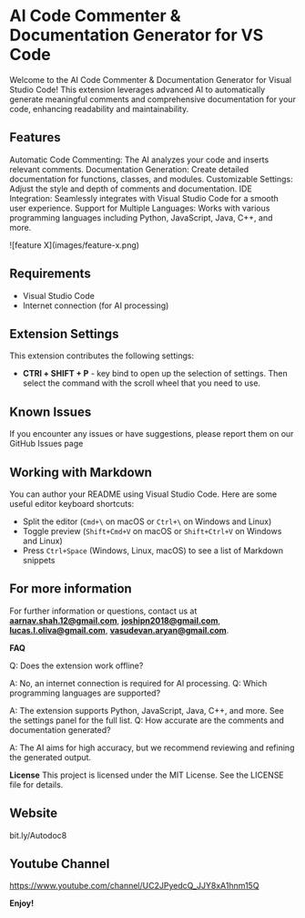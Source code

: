 # AI Code Commenter & Documentation Generator for VS Code

Welcome to the AI Code Commenter & Documentation Generator for Visual Studio Code! This extension leverages advanced AI to automatically generate meaningful comments and comprehensive documentation for your code, enhancing readability and maintainability.

## Features

Automatic Code Commenting: The AI analyzes your code and inserts relevant comments.
Documentation Generation: Create detailed documentation for functions, classes, and modules.
Customizable Settings: Adjust the style and depth of comments and documentation.
IDE Integration: Seamlessly integrates with Visual Studio Code for a smooth user experience.
Support for Multiple Languages: Works with various programming languages including Python, JavaScript, Java, C++, and more.

\!\[feature X\]\(images/feature-x.png\)

## Requirements

- Visual Studio Code
- Internet connection (for AI processing)

## Extension Settings

This extension contributes the following settings:

* **CTRl + SHIFT + P** - key bind to open up the selection of settings. Then select the command with the scroll wheel that you need to use.

## Known Issues

If you encounter any issues or have suggestions, please report them on our GitHub Issues page

## Working with Markdown

You can author your README using Visual Studio Code.  Here are some useful editor keyboard shortcuts:

* Split the editor (`Cmd+\` on macOS or `Ctrl+\` on Windows and Linux)
* Toggle preview (`Shift+Cmd+V` on macOS or `Shift+Ctrl+V` on Windows and Linux)
* Press `Ctrl+Space` (Windows, Linux, macOS) to see a list of Markdown snippets

## For more information

For further information or questions, contact us at **aarnav.shah.12@gmail.com**, **joshipn2018@gmail.com**, **lucas.l.oliva@gmail.com**, **vasudevan.aryan@gmail.com**.

**FAQ**

Q: Does the extension work offline?

A: No, an internet connection is required for AI processing.
Q: Which programming languages are supported?

A: The extension supports Python, JavaScript, Java, C++, and more. See the settings panel for the full list.
Q: How accurate are the comments and documentation generated?

A: The AI aims for high accuracy, but we recommend reviewing and refining the generated output.

**License**
This project is licensed under the MIT License. See the LICENSE file for details.

## Website
bit.ly/Autodoc8

## Youtube Channel
https://www.youtube.com/channel/UC2JPyedcQ_JJY8xA1hnm15Q

**Enjoy!**
